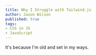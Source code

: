 ```yaml
---
title: Why I Struggle with Tailwind.js
author: Jason Wilson
published: true
tags:
- CSS in JS
- JavaScript
---
```


It's because I'm old and set in my ways.
